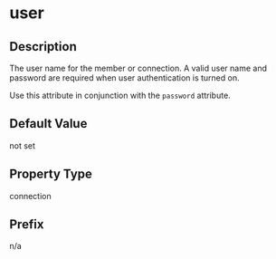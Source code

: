 # user

## Description

The user name for the member or connection. A valid user name and password are required when user authentication is turned on.

Use this attribute in conjunction with the `password` attribute.

## Default Value

not set

## Property Type

connection

## Prefix

n/a
